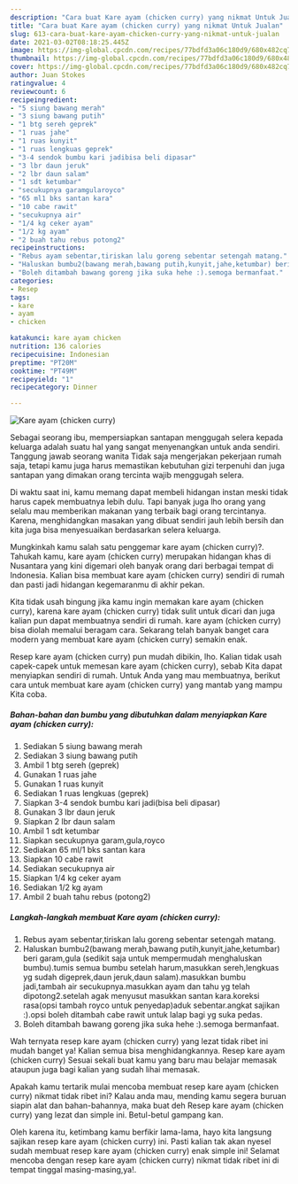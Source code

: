 ```yaml
---
description: "Cara buat Kare ayam (chicken curry) yang nikmat Untuk Jualan"
title: "Cara buat Kare ayam (chicken curry) yang nikmat Untuk Jualan"
slug: 613-cara-buat-kare-ayam-chicken-curry-yang-nikmat-untuk-jualan
date: 2021-03-02T08:18:25.445Z
image: https://img-global.cpcdn.com/recipes/77bdfd3a06c180d9/680x482cq70/kare-ayam-chicken-curry-foto-resep-utama.jpg
thumbnail: https://img-global.cpcdn.com/recipes/77bdfd3a06c180d9/680x482cq70/kare-ayam-chicken-curry-foto-resep-utama.jpg
cover: https://img-global.cpcdn.com/recipes/77bdfd3a06c180d9/680x482cq70/kare-ayam-chicken-curry-foto-resep-utama.jpg
author: Juan Stokes
ratingvalue: 4
reviewcount: 6
recipeingredient:
- "5 siung bawang merah"
- "3 siung bawang putih"
- "1 btg sereh geprek"
- "1 ruas jahe"
- "1 ruas kunyit"
- "1 ruas lengkuas geprek"
- "3-4 sendok bumbu kari jadibisa beli dipasar"
- "3 lbr daun jeruk"
- "2 lbr daun salam"
- "1 sdt ketumbar"
- "secukupnya garamgularoyco"
- "65 ml1 bks santan kara"
- "10 cabe rawit"
- "secukupnya air"
- "1/4 kg ceker ayam"
- "1/2 kg ayam"
- "2 buah tahu rebus potong2"
recipeinstructions:
- "Rebus ayam sebentar,tiriskan lalu goreng sebentar setengah matang."
- "Haluskan bumbu2(bawang merah,bawang putih,kunyit,jahe,ketumbar) beri garam,gula (sedikit saja untuk mempermudah menghaluskan bumbu).tumis semua bumbu setelah harum,masukkan sereh,lengkuas yg sudah digeprek,daun jeruk,daun salam).masukkan bumbu jadi,tambah air secukupnya.masukkan ayam dan tahu yg telah dipotong2.setelah agak menyusut masukkan santan kara.koreksi rasa(opsi tambah royco untuk penyedap)aduk sebentar.angkat sajikan :).opsi boleh ditambah cabe rawit untuk lalap bagi yg suka pedas."
- "Boleh ditambah bawang goreng jika suka hehe :).semoga bermanfaat."
categories:
- Resep
tags:
- kare
- ayam
- chicken

katakunci: kare ayam chicken 
nutrition: 136 calories
recipecuisine: Indonesian
preptime: "PT20M"
cooktime: "PT49M"
recipeyield: "1"
recipecategory: Dinner

---
```



![Kare ayam (chicken curry)](https://img-global.cpcdn.com/recipes/77bdfd3a06c180d9/680x482cq70/kare-ayam-chicken-curry-foto-resep-utama.jpg)

Sebagai seorang ibu, mempersiapkan santapan menggugah selera kepada keluarga adalah suatu hal yang sangat menyenangkan untuk anda sendiri. Tanggung jawab seorang  wanita Tidak saja mengerjakan pekerjaan rumah saja, tetapi kamu juga harus memastikan kebutuhan gizi terpenuhi dan juga santapan yang dimakan orang tercinta wajib menggugah selera.

Di waktu  saat ini, kamu memang dapat membeli hidangan instan meski tidak harus capek membuatnya lebih dulu. Tapi banyak juga lho orang yang selalu mau memberikan makanan yang terbaik bagi orang tercintanya. Karena, menghidangkan masakan yang dibuat sendiri jauh lebih bersih dan kita juga bisa menyesuaikan berdasarkan selera keluarga. 



Mungkinkah kamu salah satu penggemar kare ayam (chicken curry)?. Tahukah kamu, kare ayam (chicken curry) merupakan hidangan khas di Nusantara yang kini digemari oleh banyak orang dari berbagai tempat di Indonesia. Kalian bisa membuat kare ayam (chicken curry) sendiri di rumah dan pasti jadi hidangan kegemaranmu di akhir pekan.

Kita tidak usah bingung jika kamu ingin memakan kare ayam (chicken curry), karena kare ayam (chicken curry) tidak sulit untuk dicari dan juga kalian pun dapat membuatnya sendiri di rumah. kare ayam (chicken curry) bisa diolah memalui beragam cara. Sekarang telah banyak banget cara modern yang membuat kare ayam (chicken curry) semakin enak.

Resep kare ayam (chicken curry) pun mudah dibikin, lho. Kalian tidak usah capek-capek untuk memesan kare ayam (chicken curry), sebab Kita dapat menyiapkan sendiri di rumah. Untuk Anda yang mau membuatnya, berikut cara untuk membuat kare ayam (chicken curry) yang mantab yang mampu Kita coba.

<!--inarticleads1-->

##### Bahan-bahan dan bumbu yang dibutuhkan dalam menyiapkan Kare ayam (chicken curry):

1. Sediakan 5 siung bawang merah
1. Sediakan 3 siung bawang putih
1. Ambil 1 btg sereh (geprek)
1. Gunakan 1 ruas jahe
1. Gunakan 1 ruas kunyit
1. Sediakan 1 ruas lengkuas (geprek)
1. Siapkan 3-4 sendok bumbu kari jadi(bisa beli dipasar)
1. Gunakan 3 lbr daun jeruk
1. Siapkan 2 lbr daun salam
1. Ambil 1 sdt ketumbar
1. Siapkan secukupnya garam,gula,royco
1. Sediakan 65 ml/1 bks santan kara
1. Siapkan 10 cabe rawit
1. Sediakan secukupnya air
1. Siapkan 1/4 kg ceker ayam
1. Sediakan 1/2 kg ayam
1. Ambil 2 buah tahu rebus (potong2)




<!--inarticleads2-->

##### Langkah-langkah membuat Kare ayam (chicken curry):

1. Rebus ayam sebentar,tiriskan lalu goreng sebentar setengah matang.
1. Haluskan bumbu2(bawang merah,bawang putih,kunyit,jahe,ketumbar) beri garam,gula (sedikit saja untuk mempermudah menghaluskan bumbu).tumis semua bumbu setelah harum,masukkan sereh,lengkuas yg sudah digeprek,daun jeruk,daun salam).masukkan bumbu jadi,tambah air secukupnya.masukkan ayam dan tahu yg telah dipotong2.setelah agak menyusut masukkan santan kara.koreksi rasa(opsi tambah royco untuk penyedap)aduk sebentar.angkat sajikan :).opsi boleh ditambah cabe rawit untuk lalap bagi yg suka pedas.
1. Boleh ditambah bawang goreng jika suka hehe :).semoga bermanfaat.




Wah ternyata resep kare ayam (chicken curry) yang lezat tidak ribet ini mudah banget ya! Kalian semua bisa menghidangkannya. Resep kare ayam (chicken curry) Sesuai sekali buat kamu yang baru mau belajar memasak ataupun juga bagi kalian yang sudah lihai memasak.

Apakah kamu tertarik mulai mencoba membuat resep kare ayam (chicken curry) nikmat tidak ribet ini? Kalau anda mau, mending kamu segera buruan siapin alat dan bahan-bahannya, maka buat deh Resep kare ayam (chicken curry) yang lezat dan simple ini. Betul-betul gampang kan. 

Oleh karena itu, ketimbang kamu berfikir lama-lama, hayo kita langsung sajikan resep kare ayam (chicken curry) ini. Pasti kalian tak akan nyesel sudah membuat resep kare ayam (chicken curry) enak simple ini! Selamat mencoba dengan resep kare ayam (chicken curry) nikmat tidak ribet ini di tempat tinggal masing-masing,ya!.

